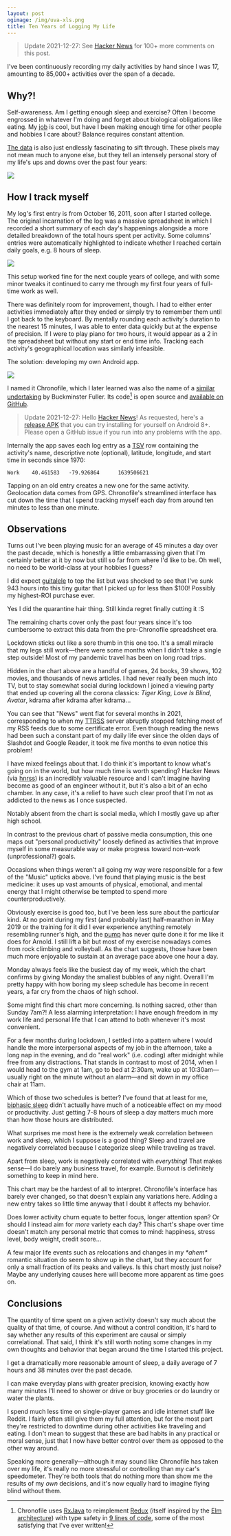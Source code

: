 ```yaml
---
layout: post
ogimage: /img/uva-xls.png
title: Ten Years of Logging My Life
---
```


> Update 2021-12-27: See [Hacker News](https://news.ycombinator.com/item?id=29692087) for 100+ more comments on this post.

I've been continuously recording my daily activities by hand since I was 17, amounting to 85,000+ activities over the span of a decade.

## Why?!

Self-awareness. Am I getting enough sleep and exercise? Often I become engrossed in whatever I'm doing and forget about biological obligations like eating. My [job](/projects#duolingo) is cool, but have I been making enough time for other people and hobbies I care about? Balance requires constant attention.

[The data](#observations) is also just endlessly fascinating to sift through. These pixels may not mean much to anyone else, but they tell an intensely personal story of my life's ups and downs over the past four years:

<!-- <p style="left:50%;max-width:95vw;position:relative;transform:translateX(-50%);width:calc(100% + 300px)">
<img src="/img/chronofile-area.png" />
</p> -->

![](/img/chronofile-area.png)

## How I track myself

My log's first entry is from October 16, 2011, soon after I started college. The original incarnation of the log was a massive spreadsheet in which I recorded a short summary of each day's happenings alongside a more detailed breakdown of the total hours spent per activity. Some columns' entries were automatically highlighted to indicate whether I reached certain daily goals, e.g. 8 hours of sleep.

![](/img/uva-xls.png)

This setup worked fine for the next couple years of college, and with some minor tweaks it continued to carry me through my first four years of full-time work as well.

There was definitely room for improvement, though. I had to either enter activities immediately after they ended or simply try to remember them until I got back to the keyboard. By mentally rounding each activity's duration to the nearest 15 minutes, I was able to enter data quickly but at the expense of precision. If I were to play piano for two hours, it would appear as a 2 in the spreadsheet but without any start or end time info. Tracking each activity's geographical location was similarly infeasible.

The solution: developing my own Android app.

![](/img/chronofile-screens.png)

I named it Chronofile, which I later learned was also the name of a [similar undertaking](https://en.wikipedia.org/wiki/Dymaxion_Chronofile) by Buckminster Fuller. Its code[^1] is open source and [available on GitHub](https://github.com/artnc/chronofile/).

[^1]: Chronofile uses [RxJava](https://github.com/ReactiveX/RxJava) to reimplement [Redux](https://redux.js.org/) (itself inspired by the [Elm architecture](https://guide.elm-lang.org/architecture/)) with type safety in [9 lines of code](https://github.com/artnc/chronofile/blob/e1b3a8f9405a5fcad079f625f5eae37e8ffabc94/app/src/main/java/com/chaidarun/chronofile/Store.kt#L102-L113), some of the most satisfying that I've ever written!

> Update 2021-12-27: Hello [Hacker News](https://news.ycombinator.com/item?id=29692087)! As requested, here's a [release APK](https://github.com/artnc/chronofile/releases) that you can try installing for yourself on Android 8+. Please open a GitHub issue if you run into any problems with the app.

Internally the app saves each log entry as a [TSV](https://en.wikipedia.org/wiki/Tab-separated_values) row containing the activity's name, descriptive note (optional), latitude, longitude, and start time in seconds since 1970:

```tsv
Work	40.461583	-79.926864		1639506621
```

Tapping on an old entry creates a new one for the same activity. Geolocation data comes from GPS. Chronofile's streamlined interface has cut down the time that I spend tracking myself each day from around ten minutes to less than one minute.

## Observations

<canvas alt="(Chart of practice per musical instrument)" id="music-chart"></canvas>

Turns out I've been playing music for an average of 45 minutes a day over the past decade, which is honestly a little embarrassing given that I'm certainly better at it by now but still so far from where I'd like to be. Oh well, no need to be world-class at your hobbies I guess?

I did expect [guitalele](/guitalele) to top the list but was shocked to see that I've sunk 943 hours into this tiny guitar that I picked up for less than $100! Possibly my highest-ROI purchase ever.

<canvas alt="(Chart of days between haircuts)" id="haircut-chart"></canvas>

Yes I did the quarantine hair thing. Still kinda regret finally cutting it :S

The remaining charts cover only the past four years since it's too cumbersome to extract this data from the pre-Chronofile spreadsheet era.

<canvas alt="(Chart of transportation methods)" id="transportation-chart"></canvas>

Lockdown sticks out like a sore thumb in this one too. It's a small miracle that my legs still work&mdash;there were some months when I didn't take a single step outside! Most of my pandemic travel has been on long road trips.

<canvas alt="(Chart of daily media consumption)" id="media-chart"></canvas>

Hidden in the chart above are a handful of games, 24 books, 39 shows, 102 movies, and thousands of news articles. I had never really been much into TV, but to stay somewhat social during lockdown I joined a viewing party that ended up covering all the corona classics: _Tiger King_, _Love Is Blind_, _Avatar_, kdrama after kdrama after kdrama...

You can see that "News" went flat for several months in 2021, corresponding to when my [TTRSS](/ttrss-heroku) server abruptly stopped fetching most of my RSS feeds due to some certificate error. Even though reading the news had been such a constant part of my daily life ever since the olden days of Slashdot and Google Reader, it took me five months to even notice this problem!

I have mixed feelings about that. I do think it's important to know what's going on in the world, but how much time is worth spending? Hacker News (via [hnrss](https://hnrss.github.io/)) is an incredibly valuable resource and I can't imagine having become as good of an engineer without it, but it's also a bit of an echo chamber. In any case, it's a relief to have such clear proof that I'm not as addicted to the news as I once suspected.

Notably absent from the chart is social media, which I mostly gave up after high school.

<canvas alt="(Chart of daily personal productivity)" id="productivity-chart"></canvas>

In contrast to the previous chart of passive media consumption, this one maps out "personal productivity" loosely defined as activities that improve myself in some measurable way or make progress toward non-work (unprofessional?) goals.

Occasions when things weren't all going my way were responsible for a few of the "Music" upticks above. I've found that playing music is the best medicine: it uses up vast amounts of physical, emotional, and mental energy that I might otherwise be tempted to spend more counterproductively.

Obviously exercise is good too, but I've been less sure about the particular kind. At no point during my first (and probably last) half-marathon in May 2019 or the training for it did I ever experience anything remotely resembling runner's high, and the [pump](https://www.youtube.com/watch?v=-xZQ0YZ7ls4) has never quite done it for me like it does for Arnold. I still lift a bit but most of my exercise nowadays comes from rock climbing and volleyball. As the chart suggests, those have been much more enjoyable to sustain at an average pace above one hour a day.

<canvas alt="(Chart of sleep hours)" id="sleep-chart"></canvas>

Monday always feels like the busiest day of my week, which the chart confirms by giving Monday the smallest bubbles of any night. Overall I'm pretty happy with how boring my sleep schedule has become in recent years, a far cry from the chaos of high school.

<canvas alt="(Chart of work hours)" id="work-chart"></canvas>

Some might find this chart more concerning. Is nothing sacred, other than Sunday 7am?! A less alarming interpretation: I have enough freedom in my work life and personal life that I can attend to both whenever it's most convenient.

For a few months during lockdown, I settled into a pattern where I would handle the more interpersonal aspects of my job in the afternoon, take a long nap in the evening, and do "real work" (i.e. coding) after midnight while free from any distractions. That stands in contrast to most of 2014, when I would head to the gym at 1am, go to bed at 2:30am, wake up at 10:30am&mdash;usually right on the minute without an alarm&mdash;and sit down in my office chair at 11am.

Which of those two schedules is better? I've found that at least for me, [biphasic sleep](https://en.wikipedia.org/wiki/Biphasic_and_polyphasic_sleep) didn't actually have much of a noticeable effect on my mood or productivity. Just getting 7-8 hours of sleep a day matters much more than how those hours are distributed.

<canvas alt="(Chart of monthly activity correlation)" id="correlation-chart"></canvas>

What surprises me most here is the extremely weak correlation between work and sleep, which I suppose is a good thing? Sleep and travel are negatively correlated because I categorize sleep while traveling as travel.

Apart from sleep, work is negatively correlated with _everything_! That makes sense&mdash;I do barely any business travel, for example. Burnout is definitely something to keep in mind here.

<canvas alt="(Chart of number of log entries per day)" id="switching-chart"></canvas>

This chart may be the hardest of all to interpret. Chronofile's interface has barely ever changed, so that doesn't explain any variations here. Adding a new entry takes so little time anyway that I doubt it affects my behavior.

Does lower activity churn equate to better focus, longer attention span? Or should I instead aim for _more_ variety each day? This chart's shape over time doesn't match any personal metric that comes to mind: happiness, stress level, body weight, credit score...

A few major life events such as relocations and changes in my _\*ahem\*_ romantic situation do seem to show up in the chart, but they account for only a small fraction of its peaks and valleys. Is this chart mostly just noise? Maybe any underlying causes here will become more apparent as time goes on.

## Conclusions

The quantity of time spent on a given activity doesn't say much about the quality of that time, of course. And without a control condition, it's hard to say whether any results of this experiment are causal or simply correlational. That said, I think it's still worth noting some changes in my own thoughts and behavior that began around the time I started this project.

I get a dramatically more reasonable amount of sleep, a daily average of 7 hours and 38 minutes over the past decade.

I can make everyday plans with greater precision, knowing exactly how many minutes I'll need to shower or drive or buy groceries or do laundry or water the plants.

I spend much less time on single-player games and idle internet stuff like Reddit. I fairly often still give them my full attention, but for the most part they're restricted to downtime during other activities like traveling and eating. I don't mean to suggest that these are bad habits in any practical or moral sense, just that I now have better control over them as opposed to the other way around.

Speaking more generally&mdash;although it may sound like Chronofile has taken over my life, it's really no more stressful or controlling than my car's speedometer. They're both tools that do nothing more than show me the results of my _own_ decisions, and it's now equally hard to imagine flying blind without them.

<script src="https://cdnjs.cloudflare.com/ajax/libs/Chart.js/3.6.2/chart.min.js"></script>
<script>
document.fonts.ready.then(() => {
  // Set global defaults
  const mergeObjects = (src, dst) => Object.entries(src).forEach(([k, v]) => {
    if (v && typeof v === "object") {
      mergeObjects(v, dst[k]);
    } else {
      dst[k] = v;
    }
  });
  mergeObjects({
    animation: false,
    color: "#c8c8c8",
    font: { family: "Open Sans, sans-serif" },
    plugins: {
      legend: { display: false },
      title: { display: true },
    },
    responsive: false,
    scale: { grid: { display: false, drawBorder: false } },
  }, Chart.defaults);

  // Render individual charts
  const monthLabels = ["Jan '18", "Feb '18", "Mar '18", "Apr '18", "May '18", "Jun '18", "Jul '18", "Aug '18", "Sep '18", "Oct '18", "Nov '18", "Dec '18", "Jan '19", "Feb '19", "Mar '19", "Apr '19", "May '19", "Jun '19", "Jul '19", "Aug '19", "Sep '19", "Oct '19", "Nov '19", "Dec '19", "Jan '20", "Feb '20", "Mar '20", "Apr '20", "May '20", "Jun '20", "Jul '20", "Aug '20", "Sep '20", "Oct '20", "Nov '20", "Dec '20", "Jan '21", "Feb '21", "Mar '21", "Apr '21", "May '21", "Jun '21", "Jul '21", "Aug '21", "Sep '21", "Oct '21", "Nov '21", "Dec '21"];
  const haircutDays = [
    57,
    95,
    93,
    85,
    92,
    97,
    57,
    41,
    43,
    43,
    42,
    47,
    120,
    168,
    81, // until oct 15, 2015
    164, // until mar 28, 2016
    76,
    72, // split from 322
    86, // split from 322
    80, // split from 322
    84, // split from 322 until apr 30, 2017
    122, // split from 357
    102, // split from 357
    134, // split from 357 until apr 22, 2018
    77,
    76,
    43,
    35,
    35,
    34,
    42,
    35,
    50,
    48,
    28,
    35,
    41,
    44,
    27,
    28,
    256,
    30,
    34,
    36,
    42,
    42,
    41,
    72,
    23,
    42
  ];
  const bubbleOptions = {
    clip: 40,
    events: [],
    scales: {
      x: {
        min: 0,
        max: 23,
        ticks: {
          callback: value => value % 3 ? "" : value === 0 ? "12am" : value === 12 ? "12pm" : value < 12 ? `${value}am` : `${value - 12}pm`,
          padding: 15,
          stepSize: 3,
        }
      },
      y: {
        reverse: true,
        ticks: {
          callback: value => ["Sun", "Mon", "Tue", "Wed", "Thu", "Fri", "Sat"][value],
          padding: 15,
        },
      },
    },
  };
  const correlationData = [
    [1,0,0,0,0,0,0,0,0,0],
    [0.008176371527,1,0,0,0,0,0,0,0,0,0],
    [0.005383377635,-0.3963415937,1,0,0,0,0,0,0,0,0],
    [-0.1664989388,-0.0693359137,-0.07860970823,1,0,0,0,0,0,0,0],
    [0.04085778615,-0.3352397547,-0.04903616957,-0.1278800239,1,0,0,0,0,0,0],
    [0.2082741975,-0.001373978466,-0.4178344017,0.03162809882,0.1541555084,1,0,0,0,0,0],
    [0.1214638688,-0.1767920413,-0.3414280152,0.3720877076,0.1593224842,0.3143167272,1,0,0,0,0],
    [-0.4521179127,-0.3207140753,0.283728704,0.08403995982,0.1189739165,-0.2121134805,-0.3173369063,1,0,0,0],
    [0.2078986006,-0.183195081,-0.4046147748,-0.3052183756,0.1090788851,0.1998981457,0.06021061275,-0.3081830436,1,0,0],
    [-0.1700525107,-0.4120136877,0.4008586175,0.2766714432,0.05736317522,-0.009161975885,0.03032305445,0.3999532407,-0.3678647283,1,0],
    [-0.2609036101,-0.197422513,-0.319693051,-0.01406227662,0.05112123312,-0.2214213993,0.08507022619,-0.1340874535,0.1797060268,-0.2312480792,1],
  ];
  const correlationPositives = [];
  const correlationNegatives = [];
  for (let i = 0; i < correlationData.length; ++i) {
    for (let j = 0; j < correlationData.length; ++j) {
      const v = correlationData[i][j] ? correlationData[i][j] : correlationData[j][i];
      (v > 0 ? correlationPositives : correlationNegatives).push({x:i,y:j,r:24*Math.sqrt(Math.abs(v))});
    }
  }
  const correlationScale = {
    ticks: {
      callback: value => ["Sleep","Work","People","Food","Chores","Read","Music","Travel","Projects","Exercise","Other"][value],
      padding: 30,
    },
  };
  new Chart(
    document.getElementById("correlation-chart"),
    {
      data: {
        datasets: [
          {
            backgroundColor: "#59a14f",
            data: correlationPositives,
          },
          {
            backgroundColor: "#e15759",
            data: correlationNegatives,
          },
        ],
        labels: [...new Array(168)].map(_ => ""),
      },
      options: {
        ...bubbleOptions,
        aspectRatio: 1.04,
        plugins: { title: { padding: 30, text: "Monthly activity correlation, 2018-2021" } },
        scales: { x: correlationScale, y: {...correlationScale } },
      },
      type: "bubble",
    }
  );
  new Chart(
    document.getElementById("haircut-chart"),
    {
      data: {
        datasets: [{
          backgroundColor: "#4e79a7",
          data: haircutDays,
        }],
        labels: [...new Array(haircutDays.length)].map(_ => ""),
      },
      options: {
        plugins: { title: { text: "Days between haircuts, 2011-2021" } },
      },
      type: "bar",
    }
  );
  new Chart(
    document.getElementById("media-chart"),
    {
      data: {
        datasets: [
          {
            backgroundColor: "#4e79a7",
            data: [25, 17, 19, 17, 12, 22, 14, 13, 27, 22, 18, 14, 21, 22, 18, 15, 8, 13, 9, 6, 13, 27, 12, 9, 11, 5, 14, 8, 8, 8, 7, 23, 13, 29, 43, 22, 22, 9, 6, 23, 19, 22, 1, 4, 3, 0, 0, 14],
            label: "News",
          },
          {
            backgroundColor: "#f28e2c",
            data: [0, 0, 0, 0, 0, 0, 0, 0, 0, 0, 0, 0, 0, 0, 0, 0, 0, 0, 0, 0, 0, 0, 4, 23, 10, 10, 5, 6, 5, 7, 14, 6, 6, 14, 13, 20, 18, 15, 17, 30, 30, 19, 2, 12, 70, 83, 1, 5],
            label: "Video games",
          },
          {
            backgroundColor: "#e15759",
            data: [3, 0, 0, 14, 5, 22, 22, 5, 0, 14, 8, 12, 11, 2, 41, 9, 4, 13, 24, 21, 7, 11, 6, 18, 21, 0, 8, 8, 1, 6, 16, 9, 0, 0, 3, 1, 6, 4, 0, 4, 0, 0, 3, 0, 9, 13, 4, 5],
            label: "Movies",
          },
          {
            backgroundColor: "#76b7b2",
            data: [0, 0, 0, 0, 0, 0, 0, 0, 0, 0, 0, 0, 0, 0, 0, 0, 0, 0, 0, 0, 0, 0, 2, 0, 0, 0, 28, 189, 154, 74, 91, 62, 54, 7, 34, 89, 0, 0, 0, 0, 0, 0, 2, 0, 0, 16, 0, 0],
            label: "TV",
          },
          {
            backgroundColor: "#59a14f",
            data: [0, 0, 0, 0, 0, 0, 0, 3, 14, 48, 28, 76, 3, 2, 0, 5, 0, 0, 0, 0, 0, 0, 2, 0, 0, 0, 0, 0, 0, 0, 0, 0, 0, 0, 0, 0, 0, 1, 0, 0, 0, 0, 0, 0, 0, 0, 38, 18],
            label: "Books",
          },
        ],
        labels: monthLabels,
      },
      options: {
        plugins: {
          legend: { display: true, position: "bottom" },
          title: { text: "Average daily minutes of media consumption" },
        },
        scales: {
          x: { stacked: true },
          y: { stacked: true },
        },
      },
      type: "bar",
    }
  );
  new Chart(
    document.getElementById("music-chart"),
    {
      data: {
        datasets: [{
          backgroundColor: "#4e79a7",
          data: [
            // uva.xls, me.ods, Chronofile
            28 + 0 + 1,
            8,
            0 + 335 + 608,
            151 + 113 + 111,
            0 + 10 + 2,
            396 + 172 + 215,
            8 + 36 + 9,
            192 + 0 + 0,
            30 + 0 + 318,
          ],
        }],
        labels: [
          "Bass guitar",
          "Clarinet",
          "Guitalele",
          "Guitar",
          "Harmonica",
          "Piano",
          "Saxophone",
          "Sousaphone",
          "Tuba",
        ],
      },
      options: {
        indexAxis: "y",
        plugins: { title: { text: "Hours per musical instrument, 2011-2021" } },
      },
      type: "bar",
    }
  );
  new Chart(
    document.getElementById("productivity-chart"),
    {
      data: {
        datasets: [
          {
            backgroundColor: "#4e79a7",
            data: [51, 29, 4, 19, 9, 26, 24, 45, 54, 44, 26, 58, 65, 56, 62, 43, 76, 69, 87, 57, 133, 87, 117, 48, 71, 87, 76, 30, 42, 52, 50, 20, 42, 122, 68, 39, 73, 54, 44, 49, 27, 62, 12, 44, 44, 53, 20, 44],
            label: "Music",
          },
          {
            backgroundColor: "#f28e2c",
            data: [16, 7, 12, 8, 9, 7, 10, 35, 44, 50, 25, 39, 57, 58, 27, 29, 34, 20, 37, 46, 31, 35, 40, 29, 24, 25, 18, 15, 24, 15, 15, 23, 5, 5, 0, 4, 15, 1, 0, 8, 29, 21, 73, 71, 62, 87, 75, 50],
            label: "Exercise",
          },
          {
            backgroundColor: "#e15759",
            data: [0, 0, 0, 0, 0, 0, 0, 9, 0, 0, 0, 0, 0, 0, 0, 0, 1, 0, 1, 0, 0, 0, 1, 15, 0, 0, 9, 22, 1, 1, 24, 0, 0, 0, 0, 41, 201, 153, 94, 55, 65, 101, 35, 5, 5, 2, 2, 3],
            label: "Language study",
          },
          {
            backgroundColor: "#76b7b2",
            data: [93, 4, 2, 4, 2, 0, 5, 2, 2, 0, 0, 40, 5, 13, 0, 10, 21, 35, 4, 5, 5, 17, 4, 12, 4, 9, 8, 1, 3, 3, 54, 5, 41, 42, 166, 69, 6, 26, 29, 21, 10, 6, 12, 5, 3, 2, 37, 83],
            label: "Other projects, e.g. this blog",
          },
        ],
        labels: monthLabels,
      },
      options: {
        plugins: {
          legend: { display: true, position: "bottom" },
          title: { text: "Average daily minutes of personal productivity" },
        },
        scales: {
          x: { stacked: true },
          y: { stacked: true },
        },
      },
      type: "bar",
    }
  );
  new Chart(
    document.getElementById("switching-chart"),
    {
      data: {
        datasets: [
          {
            backgroundColor: "#4e79a7",
            data: [20.4, 19.6, 19.7, 18.2, 16.9, 17.5, 18.6, 22.5, 27.1, 26.9, 23.5, 25.0, 26.6, 24.7, 23.8, 22.6, 23.5, 25.9, 23.2, 27.1, 29.9, 28.3, 32.9, 27.4, 28.8, 25.8, 24.5, 24.5, 21.5, 19.5, 21.0, 20.2, 17.5, 22.5, 22.6, 25.3, 28.6, 21.3, 18.8, 25.4, 26.1, 26.5, 21.8, 19.7, 20.9, 24.5, 22.9, 16.3],
          },
        ],
        labels: monthLabels,
      },
      options: {
        plugins: {
          title: { text: "Average daily number of log entries" },
        },
      },
      type: "bar",
    }
  );
  new Chart(
    document.getElementById("sleep-chart"),
    {
      data: {
        datasets: [
          {
            backgroundColor: "#4e79a7",
            data: [{"x": 1, "y": 3, "r": 5.8}, {"x": 2, "y": 3, "r": 7.0}, {"x": 3, "y": 3, "r": 8.4}, {"x": 4, "y": 3, "r": 9.5}, {"x": 5, "y": 3, "r": 9.9}, {"x": 6, "y": 3, "r": 10.3}, {"x": 7, "y": 3, "r": 10.5}, {"x": 9, "y": 3, "r": 9.4}, {"x": 10, "y": 3, "r": 7.0}, {"x": 3, "y": 4, "r": 7.9}, {"x": 4, "y": 4, "r": 8.8}, {"x": 5, "y": 4, "r": 9.7}, {"x": 6, "y": 4, "r": 10.4}, {"x": 7, "y": 4, "r": 10.5}, {"x": 8, "y": 4, "r": 10.4}, {"x": 9, "y": 4, "r": 9.6}, {"x": 19, "y": 4, "r": 2.8}, {"x": 20, "y": 4, "r": 2.8}, {"x": 2, "y": 5, "r": 6.8}, {"x": 3, "y": 5, "r": 8.0}, {"x": 4, "y": 5, "r": 9.0}, {"x": 5, "y": 5, "r": 9.6}, {"x": 6, "y": 5, "r": 10.3}, {"x": 7, "y": 5, "r": 10.6}, {"x": 8, "y": 5, "r": 10.4}, {"x": 3, "y": 6, "r": 8.2}, {"x": 4, "y": 6, "r": 9.0}, {"x": 5, "y": 6, "r": 9.6}, {"x": 6, "y": 6, "r": 10.1}, {"x": 7, "y": 6, "r": 10.3}, {"x": 8, "y": 6, "r": 10.3}, {"x": 9, "y": 6, "r": 9.8}, {"x": 3, "y": 0, "r": 7.2}, {"x": 4, "y": 0, "r": 8.5}, {"x": 5, "y": 0, "r": 9.4}, {"x": 6, "y": 0, "r": 10.4}, {"x": 7, "y": 0, "r": 10.8}, {"x": 8, "y": 0, "r": 10.8}, {"x": 9, "y": 0, "r": 10.0}, {"x": 10, "y": 0, "r": 9.2}, {"x": 3, "y": 1, "r": 8.0}, {"x": 4, "y": 1, "r": 9.2}, {"x": 5, "y": 1, "r": 10.2}, {"x": 6, "y": 1, "r": 10.5}, {"x": 7, "y": 1, "r": 10.9}, {"x": 8, "y": 1, "r": 10.7}, {"x": 9, "y": 1, "r": 9.7}, {"x": 10, "y": 1, "r": 7.3}, {"x": 11, "y": 1, "r": 4.9}, {"x": 20, "y": 1, "r": 1.7}, {"x": 21, "y": 1, "r": 2.8}, {"x": 6, "y": 2, "r": 10.6}, {"x": 7, "y": 2, "r": 10.8}, {"x": 8, "y": 2, "r": 10.6}, {"x": 9, "y": 2, "r": 9.5}, {"x": 10, "y": 2, "r": 7.1}, {"x": 20, "y": 2, "r": 2.6}, {"x": 8, "y": 3, "r": 10.2}, {"x": 17, "y": 3, "r": 1.9}, {"x": 18, "y": 3, "r": 2.8}, {"x": 19, "y": 3, "r": 3.2}, {"x": 1, "y": 6, "r": 6.3}, {"x": 2, "y": 6, "r": 7.1}, {"x": 17, "y": 6, "r": 4.8}, {"x": 18, "y": 6, "r": 5.2}, {"x": 0, "y": 0, "r": 2.5}, {"x": 1, "y": 0, "r": 3.3}, {"x": 2, "y": 0, "r": 5.5}, {"x": 14, "y": 0, "r": 3.6}, {"x": 1, "y": 1, "r": 5.7}, {"x": 2, "y": 1, "r": 6.9}, {"x": 2, "y": 2, "r": 6.7}, {"x": 3, "y": 2, "r": 8.2}, {"x": 4, "y": 2, "r": 9.6}, {"x": 5, "y": 2, "r": 10.4}, {"x": 1, "y": 4, "r": 5.5}, {"x": 2, "y": 4, "r": 6.7}, {"x": 21, "y": 5, "r": 3.7}, {"x": 22, "y": 5, "r": 4.9}, {"x": 23, "y": 5, "r": 5.1}, {"x": 0, "y": 6, "r": 5.6}, {"x": 16, "y": 6, "r": 4.1}, {"x": 1, "y": 2, "r": 5.2}, {"x": 1, "y": 5, "r": 5.8}, {"x": 19, "y": 6, "r": 4.3}, {"x": 21, "y": 6, "r": 3.5}, {"x": 22, "y": 6, "r": 3.3}, {"x": 23, "y": 6, "r": 2.6}, {"x": 9, "y": 5, "r": 9.6}, {"x": 10, "y": 6, "r": 8.7}, {"x": 11, "y": 6, "r": 7.6}, {"x": 14, "y": 6, "r": 4.7}, {"x": 15, "y": 6, "r": 4.5}, {"x": 10, "y": 4, "r": 7.7}, {"x": 21, "y": 4, "r": 3.3}, {"x": 22, "y": 4, "r": 4.9}, {"x": 23, "y": 4, "r": 5.3}, {"x": 10, "y": 5, "r": 7.4}, {"x": 20, "y": 6, "r": 3.6}, {"x": 0, "y": 4, "r": 4.7}, {"x": 13, "y": 0, "r": 4.6}, {"x": 23, "y": 0, "r": 4.4}, {"x": 0, "y": 1, "r": 4.8}, {"x": 17, "y": 0, "r": 2.8}, {"x": 18, "y": 0, "r": 2.9}, {"x": 19, "y": 0, "r": 2.9}, {"x": 0, "y": 5, "r": 5.2}, {"x": 11, "y": 0, "r": 8.0}, {"x": 12, "y": 6, "r": 6.2}, {"x": 13, "y": 6, "r": 5.1}, {"x": 22, "y": 0, "r": 4.1}, {"x": 23, "y": 3, "r": 5.0}, {"x": 20, "y": 0, "r": 2.9}, {"x": 21, "y": 3, "r": 4.3}, {"x": 22, "y": 3, "r": 4.8}, {"x": 14, "y": 1, "r": 1.7}, {"x": 15, "y": 1, "r": 1.7}, {"x": 0, "y": 2, "r": 3.7}, {"x": 21, "y": 0, "r": 3.4}, {"x": 21, "y": 2, "r": 3.3}, {"x": 22, "y": 2, "r": 3.9}, {"x": 23, "y": 2, "r": 4.3}, {"x": 0, "y": 3, "r": 4.2}, {"x": 22, "y": 1, "r": 3.1}, {"x": 23, "y": 1, "r": 3.1}, {"x": 20, "y": 3, "r": 3.1}, {"x": 15, "y": 4, "r": 2.6}, {"x": 16, "y": 4, "r": 2.2}, {"x": 12, "y": 1, "r": 3.0}, {"x": 19, "y": 1, "r": 2.0}, {"x": 12, "y": 0, "r": 6.2}, {"x": 11, "y": 3, "r": 3.6}, {"x": 20, "y": 5, "r": 3.0}, {"x": 14, "y": 4, "r": 2.0}, {"x": 17, "y": 4, "r": 2.0}, {"x": 18, "y": 4, "r": 2.0}, {"x": 17, "y": 5, "r": 1.9}, {"x": 18, "y": 5, "r": 2.2}, {"x": 19, "y": 5, "r": 2.8}, {"x": 11, "y": 5, "r": 5.0}, {"x": 11, "y": 2, "r": 3.9}, {"x": 15, "y": 2, "r": 2.0}, {"x": 16, "y": 2, "r": 1.9}, {"x": 17, "y": 2, "r": 2.0}, {"x": 11, "y": 4, "r": 5.7}, {"x": 12, "y": 4, "r": 4.3}, {"x": 13, "y": 4, "r": 2.4}, {"x": 16, "y": 1, "r": 1.7}, {"x": 12, "y": 2, "r": 2.5}, {"x": 13, "y": 2, "r": 2.0}, {"x": 14, "y": 2, "r": 1.7}, {"x": 15, "y": 3, "r": 1.9}, {"x": 16, "y": 3, "r": 1.9}, {"x": 15, "y": 0, "r": 3.1}, {"x": 16, "y": 0, "r": 2.9}, {"x": 14, "y": 5, "r": 2.0}, {"x": 15, "y": 5, "r": 2.0}, {"x": 17, "y": 1, "r": 1.7}, {"x": 18, "y": 1, "r": 2.0}, {"x": 13, "y": 1, "r": 2.4}, {"x": 12, "y": 3, "r": 3.0}, {"x": 12, "y": 5, "r": 3.6}, {"x": 13, "y": 5, "r": 2.2}, {"x": 18, "y": 2, "r": 2.0}, {"x": 14, "y": 3, "r": 1.2}, {"x": 16, "y": 5, "r": 2.0}, {"x": 19, "y": 2, "r": 2.4}, {"x": 13, "y": 3, "r": 1.4}],
          },
        ],
        labels: [...new Array(168)].map(_ => ""),
      },
      options: {
        ...bubbleOptions,
        plugins: { title: { padding: 25, text: "Sleep, 2018-2021" } },
      },
      type: "bubble",
    }
  );
  new Chart(
    document.getElementById("transportation-chart"),
    {
      data: {
        datasets: [
          {
            backgroundColor: "#4e79a7",
            data: [0, 0, 0, 1, 2, 0, 0, 13, 20, 17, 17, 9, 13, 12, 16, 15, 23, 15, 21, 18, 26, 25, 27, 18, 15, 18, 11, 0, 0, 0, 0, 3, 0, 0, 0, 0, 0, 0, 0, 0, 12, 2, 44, 19, 18, 34, 19, 9],
            label: "Walk",
          },
          {
            backgroundColor: "#f28e2c",
            data: [36, 31, 44, 42, 45, 41, 37, 77, 22, 6, 61, 12, 15, 15, 7, 14, 18, 15, 28, 31, 31, 26, 53, 58, 27, 18, 29, 0, 0, 0, 2, 38, 20, 6, 1, 2, 1, 2, 0, 2, 69, 19, 133, 27, 52, 76, 84, 28],
            label: "Car",
          },
          {
            backgroundColor: "#e15759",
            data: [0, 34, 0, 32, 28, 0, 0, 8, 0, 0, 130, 9, 10, 42, 0, 13, 22, 0, 0, 0, 0, 0, 7, 92, 3, 0, 0, 0, 0, 0, 0, 0, 0, 0, 0, 0, 0, 0, 0, 0, 0, 0, 13, 0, 38, 16, 6, 5],
            label: "Airplane",
          },
          {
            backgroundColor: "#76b7b2",
            data: [0, 9, 0, 0, 0, 0, 0, 7, 0, 0, 16, 7, 5, 6, 0, 12, 1, 0, 0, 0, 0, 0, 8, 8, 7, 4, 4, 0, 0, 0, 0, 0, 0, 0, 0, 0, 0, 0, 0, 0, 0, 0, 2, 0, 2, 0, 6, 5],
            label: "Bus",
          },
          {
            backgroundColor: "#59a14f",
            data: [0, 0, 0, 0, 0, 0, 0, 0, 0, 0, 7, 0, 0, 0, 0, 0, 0, 0, 0, 0, 0, 0, 0, 1, 0, 0, 0, 0, 0, 0, 0, 0, 0, 0, 0, 0, 0, 0, 0, 0, 0, 0, 4, 0, 0, 0, 0, 0],
            label: "Train",
          },
        ],
        labels: monthLabels,
      },
      options: {
        plugins: {
          legend: { display: true, position: "bottom" },
          title: { text: "Average daily minutes of travel" },
        },
        scales: {
          x: { stacked: true },
          y: { stacked: true },
        },
      },
      type: "bar",
    }
  );
  new Chart(
    document.getElementById("work-chart"),
    {
      data: {
        datasets: [
          {
            backgroundColor: "#4e79a7",
            data: [{"x": 18, "y": 3, "r": 10.4}, {"x": 21, "y": 4, "r": 5.9}, {"x": 9, "y": 5, "r": 2.9}, {"x": 10, "y": 5, "r": 5.7}, {"x": 11, "y": 5, "r": 8.4}, {"x": 11, "y": 4, "r": 7.8}, {"x": 12, "y": 4, "r": 9.3}, {"x": 14, "y": 4, "r": 10.5}, {"x": 15, "y": 4, "r": 10.6}, {"x": 16, "y": 4, "r": 10.4}, {"x": 17, "y": 4, "r": 10.6}, {"x": 18, "y": 4, "r": 10.2}, {"x": 19, "y": 4, "r": 8.4}, {"x": 12, "y": 5, "r": 9.5}, {"x": 14, "y": 5, "r": 10.3}, {"x": 15, "y": 5, "r": 10.4}, {"x": 16, "y": 5, "r": 10.4}, {"x": 17, "y": 5, "r": 10.4}, {"x": 18, "y": 5, "r": 9.8}, {"x": 19, "y": 5, "r": 7.6}, {"x": 21, "y": 5, "r": 4.9}, {"x": 23, "y": 5, "r": 4.3}, {"x": 13, "y": 6, "r": 3.8}, {"x": 20, "y": 0, "r": 2.8}, {"x": 21, "y": 0, "r": 3.5}, {"x": 11, "y": 1, "r": 8.8}, {"x": 12, "y": 1, "r": 10.1}, {"x": 14, "y": 1, "r": 10.7}, {"x": 15, "y": 1, "r": 10.7}, {"x": 16, "y": 1, "r": 10.6}, {"x": 17, "y": 1, "r": 10.6}, {"x": 18, "y": 1, "r": 10.4}, {"x": 19, "y": 1, "r": 9.4}, {"x": 21, "y": 1, "r": 5.7}, {"x": 22, "y": 1, "r": 5.8}, {"x": 23, "y": 1, "r": 7.3}, {"x": 0, "y": 2, "r": 6.9}, {"x": 1, "y": 2, "r": 6.2}, {"x": 11, "y": 2, "r": 9.0}, {"x": 12, "y": 2, "r": 10.1}, {"x": 14, "y": 2, "r": 11.0}, {"x": 15, "y": 2, "r": 10.8}, {"x": 16, "y": 2, "r": 10.6}, {"x": 17, "y": 2, "r": 10.6}, {"x": 19, "y": 2, "r": 8.1}, {"x": 20, "y": 2, "r": 5.8}, {"x": 23, "y": 2, "r": 6.3}, {"x": 0, "y": 3, "r": 6.7}, {"x": 1, "y": 3, "r": 5.5}, {"x": 2, "y": 3, "r": 5.2}, {"x": 3, "y": 3, "r": 4.7}, {"x": 4, "y": 3, "r": 4.1}, {"x": 9, "y": 3, "r": 3.7}, {"x": 10, "y": 3, "r": 6.8}, {"x": 11, "y": 3, "r": 9.4}, {"x": 12, "y": 3, "r": 10.0}, {"x": 13, "y": 3, "r": 4.1}, {"x": 14, "y": 3, "r": 9.1}, {"x": 15, "y": 3, "r": 10.8}, {"x": 16, "y": 3, "r": 10.7}, {"x": 19, "y": 3, "r": 8.4}, {"x": 0, "y": 5, "r": 5.3}, {"x": 16, "y": 0, "r": 3.6}, {"x": 17, "y": 0, "r": 3.2}, {"x": 18, "y": 2, "r": 10.3}, {"x": 17, "y": 3, "r": 10.7}, {"x": 23, "y": 3, "r": 6.4}, {"x": 0, "y": 4, "r": 6.4}, {"x": 1, "y": 4, "r": 5.8}, {"x": 6, "y": 5, "r": 2.8}, {"x": 10, "y": 6, "r": 2.5}, {"x": 17, "y": 6, "r": 4.3}, {"x": 23, "y": 0, "r": 4.2}, {"x": 10, "y": 1, "r": 5.4}, {"x": 20, "y": 1, "r": 6.3}, {"x": 22, "y": 2, "r": 6.5}, {"x": 20, "y": 3, "r": 6.3}, {"x": 21, "y": 3, "r": 6.1}, {"x": 22, "y": 3, "r": 6.4}, {"x": 14, "y": 6, "r": 3.6}, {"x": 15, "y": 6, "r": 3.2}, {"x": 16, "y": 6, "r": 3.8}, {"x": 18, "y": 6, "r": 4.6}, {"x": 20, "y": 6, "r": 4.8}, {"x": 21, "y": 6, "r": 4.8}, {"x": 23, "y": 6, "r": 5.1}, {"x": 0, "y": 0, "r": 4.9}, {"x": 10, "y": 0, "r": 2.5}, {"x": 12, "y": 0, "r": 3.1}, {"x": 19, "y": 0, "r": 3.4}, {"x": 0, "y": 1, "r": 5.2}, {"x": 22, "y": 4, "r": 5.2}, {"x": 23, "y": 4, "r": 5.4}, {"x": 22, "y": 5, "r": 4.2}, {"x": 0, "y": 6, "r": 4.0}, {"x": 1, "y": 6, "r": 3.6}, {"x": 2, "y": 6, "r": 3.5}, {"x": 3, "y": 6, "r": 3.1}, {"x": 19, "y": 6, "r": 4.9}, {"x": 22, "y": 6, "r": 4.9}, {"x": 1, "y": 0, "r": 4.3}, {"x": 2, "y": 0, "r": 3.6}, {"x": 3, "y": 0, "r": 3.7}, {"x": 11, "y": 0, "r": 2.9}, {"x": 14, "y": 0, "r": 4.4}, {"x": 15, "y": 0, "r": 4.2}, {"x": 13, "y": 1, "r": 4.8}, {"x": 1, "y": 5, "r": 5.7}, {"x": 22, "y": 0, "r": 3.5}, {"x": 1, "y": 1, "r": 5.7}, {"x": 20, "y": 4, "r": 6.0}, {"x": 2, "y": 5, "r": 4.8}, {"x": 3, "y": 5, "r": 4.7}, {"x": 4, "y": 5, "r": 3.6}, {"x": 5, "y": 5, "r": 3.8}, {"x": 12, "y": 6, "r": 3.2}, {"x": 20, "y": 5, "r": 5.0}, {"x": 11, "y": 6, "r": 2.4}, {"x": 13, "y": 0, "r": 3.8}, {"x": 2, "y": 1, "r": 5.1}, {"x": 3, "y": 1, "r": 4.1}, {"x": 9, "y": 1, "r": 2.9}, {"x": 10, "y": 2, "r": 5.6}, {"x": 2, "y": 4, "r": 5.5}, {"x": 10, "y": 4, "r": 5.6}, {"x": 4, "y": 6, "r": 2.9}, {"x": 21, "y": 2, "r": 5.4}, {"x": 18, "y": 0, "r": 3.8}, {"x": 3, "y": 4, "r": 4.9}, {"x": 13, "y": 4, "r": 4.9}, {"x": 13, "y": 5, "r": 3.9}, {"x": 8, "y": 2, "r": 2.0}, {"x": 2, "y": 2, "r": 6.0}, {"x": 3, "y": 2, "r": 5.2}, {"x": 13, "y": 2, "r": 4.7}, {"x": 5, "y": 3, "r": 2.5}, {"x": 6, "y": 3, "r": 2.2}, {"x": 7, "y": 3, "r": 1.4}, {"x": 8, "y": 3, "r": 2.8}, {"x": 8, "y": 0, "r": 1.4}, {"x": 9, "y": 0, "r": 1.9}, {"x": 9, "y": 2, "r": 3.1}, {"x": 8, "y": 4, "r": 2.0}, {"x": 8, "y": 6, "r": 1.7}, {"x": 4, "y": 0, "r": 3.5}, {"x": 4, "y": 4, "r": 4.1}, {"x": 5, "y": 4, "r": 3.3}, {"x": 9, "y": 4, "r": 2.5}, {"x": 8, "y": 5, "r": 2.5}, {"x": 6, "y": 2, "r": 2.4}, {"x": 7, "y": 2, "r": 1.9}, {"x": 5, "y": 6, "r": 2.2}, {"x": 6, "y": 6, "r": 2.2}, {"x": 7, "y": 6, "r": 2.4}, {"x": 5, "y": 0, "r": 2.9}, {"x": 4, "y": 1, "r": 3.6}, {"x": 6, "y": 0, "r": 1.4}, {"x": 7, "y": 1, "r": 1.4}, {"x": 8, "y": 1, "r": 1.4}, {"x": 4, "y": 2, "r": 3.5}, {"x": 6, "y": 4, "r": 2.4}, {"x": 7, "y": 4, "r": 2.0}, {"x": 7, "y": 5, "r": 2.6}, {"x": 5, "y": 1, "r": 2.8}, {"x": 9, "y": 6, "r": 1.7}, {"x": 5, "y": 2, "r": 2.4}, {"x": 6, "y": 1, "r": 2.0}],
          },
        ],
        labels: [...new Array(168)].map(_ => ""),
      },
      options: {
        ...bubbleOptions,
        plugins: { title: { padding: 25, text: "Work, 2018-2021" } },
      },
      type: "bubble",
    }
  );
});
</script>
